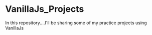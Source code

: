 # VanillaJs_Projects
In this repository....I'll be sharing some of my practice projects using VanillaJs
